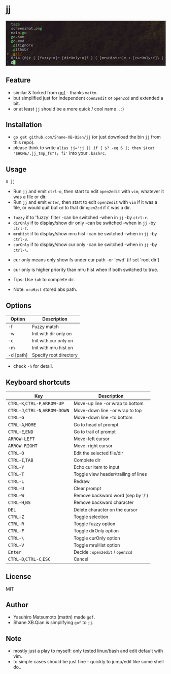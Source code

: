 # jj

![screenshot](https://github.com/Shane-XB-Qian/jj/blob/master/screenshot.png)

## Feature

* similar & forked from [gof](https://github.com/mattn/gof.git) - thanks `mattn`.
* but simplified just for independent `open2edit` or `open2cd` and extended a bit.
* or at least `jj` should be a more quick / cool name .. :)

## Installation

- `go get github.com/Shane-XB-Qian/jj` (or just download the bin `jj` from this repo).
- please think to write `alias jj='jj || if [ $? -eq 6 ]; then $(cat "$HOME/.jj_tmp_fs"); fi'` into your `.bashrc`.

## Usage

```sh
$ jj
```

* Run `jj` and emit `ctrl-o`, then start to edit `open2edit` with `vim`, whatever it was a file or dir.
* Run `jj` and emit `enter`, then start to edit `open2edit` with `vim` if it was a file, or would quit but `cd` to that dir `open2cd` if it was a dir.

- `fuzzy`   if to 'fuzzy' filter        -can be switched -when in `jj` -by `ctrl-r`.
- `dirOnly` if to display/show dir only -can be switched -when in `jj` -by `ctrl-f`.
- `mruHist` if to display/show mru hist -can be switched -when in `jj` -by `ctrl-v`.
- `curOnly` if to display/show cur only -can be switched -when in `jj` -by `ctrl-\`.

* cur only means only show fs under cur path -or 'cwd' (if set 'root dir')
* cur only is higher priority than mru hist when if both switched to true.

* Tips: Use `tab` to complete dir.
* Note: `mruHist` stored abs path.

## Options

|Option        |Description                      |
|--------------|---------------------------------|
|-f            |Fuzzy match                      |
|-w            |Init with dir only on            |
|-c            |Init with cur only on            |
|-m            |Init with mru hist on            |
|-d [path]     |Specify root directory           |

- check `-h` for detail.

## Keyboard shortcuts

|Key                                                      |Description                         |
|---------------------------------------------------------|------------------------------------|
|<kbd>CTRL-K</kbd>,<kbd>CTRL-P</kbd>,<kbd>ARROW-UP</kbd>  |Move-up   line -or wrap to bottom   |
|<kbd>CTRL-J</kbd>,<kbd>CTRL-N</kbd>,<kbd>ARROW-DOWN</kbd>|Move-down line -or wrap to top      |
|<kbd>CTRL-G</kbd>                                        |Move-down line -to bottom           |
|<kbd>CTRL-A</kbd>,<kbd>HOME</kbd>                        |Go to head of prompt                |
|<kbd>CTRL-E</kbd>,<kbd>END</kbd>                         |Go to trail of prompt               |
|<kbd>ARROW-LEFT</kbd>                                    |Move-left cursor                    |
|<kbd>ARROW-RIGHT</kbd>                                   |Move-right cursor                   |
|<kbd>CTRL-O</kbd>                                        |Edit the selected file/dir          |
|<kbd>CTRL-I</kbd>,<kbd>TAB</kbd>                         |Complete dir                        |
|<kbd>CTRL-Y</kbd>                                        |Echo cur item to input              |
|<kbd>CTRL-T</kbd>                                        |Toggle view header/trailing of lines|
|<kbd>CTRL-L</kbd>                                        |Redraw                              |
|<kbd>CTRL-U</kbd>                                        |Clear prompt                        |
|<kbd>CTRL-W</kbd>                                        |Remove backward word (sep by '/')   |
|<kbd>CTRL-H</kbd>,<kbd>BS</kbd>                          |Remove backward character           |
|<kbd>DEL</kbd>                                           |Delete character on the cursor      |
|<kbd>CTRL-Z</kbd>                                        |Toggle selection                    |
|<kbd>CTRL-R</kbd>                                        |Toggle fuzzy option                 |
|<kbd>CTRL-F</kbd>                                        |Toggle dirOnly option               |
|<kbd>CTRL-\\</kbd>                                       |Toggle curOnly option               |
|<kbd>CTRL-V</kbd>                                        |Toggle mruHist option               |
|<kbd>Enter</kbd>                                         |Decide : `open2edit` / `open2cd`    |
|<kbd>CTRL-D</kbd>,<kbd>CTRL-C</kbd>,<kbd>ESC</kbd>       |Cancel                              |

## License

MIT

## Author

- Yasuhiro Matsumoto (mattn) made `gof`.
- Shane.XB.Qian is simplifying `gof` to `jj`.

## Note

- mostly just a play to myself: only tested linux/bash and edit default with vim.
- to simple cases should be just fine - quickly to jump/edit like some shell do..
